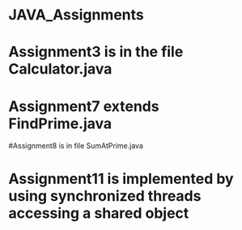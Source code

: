 # JAVA_Assignments
# Assignment3 is in the file Calculator.java
# Assignment7 extends FindPrime.java
#Assignment8 is in file SumAtPrime.java
# Assignment11 is implemented by using synchronized threads accessing a shared object
